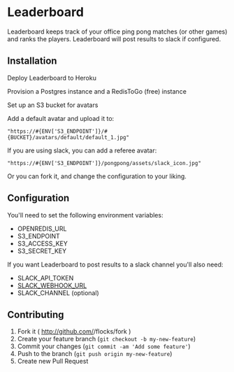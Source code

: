 # Leaderboard

Leaderboard keeps track of your office ping pong matches (or other games) and ranks the players.  Leaderboard will post results to slack if configured.

## Installation

Deploy Leaderboard to Heroku

Provision a Postgres instance and a RedisToGo (free) instance

Set up an S3 bucket for avatars

Add a default avatar and upload it to:
```
"https://#{ENV['S3_ENDPOINT']}/#{BUCKET}/avatars/default/default_1.jpg"
```

If you are using slack, you can add a referee avatar:
```
"https://#{ENV['S3_ENDPOINT']}/pongpong/assets/slack_icon.jpg"
```


Or you can fork it, and change the configuration to your liking.


## Configuration

You'll need to set the following environment variables:

* OPENREDIS_URL
* S3_ENDPOINT
* S3_ACCESS_KEY
* S3_SECRET_KEY

If you want Leaderboard to post results to a slack channel you'll also need:

* SLACK_API_TOKEN
* [SLACK_WEBHOOK_URL](https://slack.com/signin?redir=%2Fservices%2Fnew%2Fincoming-webhook)
* SLACK_CHANNEL (optional)


## Contributing

1. Fork it ( http://github.com/<my-github-username>/flocks/fork )
2. Create your feature branch (`git checkout -b my-new-feature`)
3. Commit your changes (`git commit -am 'Add some feature'`)
4. Push to the branch (`git push origin my-new-feature`)
5. Create new Pull Request
